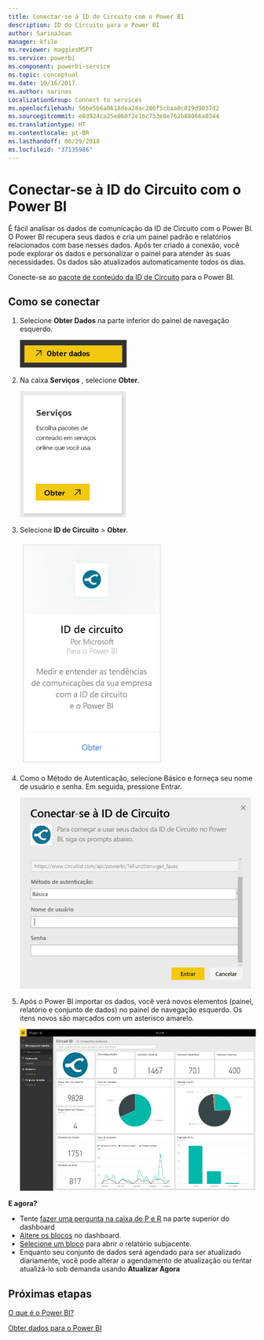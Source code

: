 ```yaml
---
title: Conectar-se à ID do Circuito com o Power BI
description: ID do Circuito para o Power BI
author: SarinaJoan
manager: kfile
ms.reviewer: maggiesMSFT
ms.service: powerbi
ms.component: powerbi-service
ms.topic: conceptual
ms.date: 10/16/2017
ms.author: sarinas
LocalizationGroup: Connect to services
ms.openlocfilehash: 56be5b6a0618dea28ac286f5cbaa0c019d9037d2
ms.sourcegitcommit: e8d924ca25e060f2e1bc753e8e762b88066a0344
ms.translationtype: HT
ms.contentlocale: pt-BR
ms.lasthandoff: 06/29/2018
ms.locfileid: "37135986"
---
```

# <a name="connect-to-circuit-id-with-power-bi"></a>Conectar-se à ID do Circuito com o Power BI
É fácil analisar os dados de comunicação da ID de Circuito com o Power BI. O Power BI recupera seus dados e cria um painel padrão e relatórios relacionados com base nesses dados. Após ter criado a conexão, você pode explorar os dados e personalizar o painel para atender às suas necessidades. Os dados são atualizados automaticamente todos os dias.

Conecte-se ao [pacote de conteúdo da ID de Circuito](https://app.powerbi.com/getdata/services/circuitid) para o Power BI.

## <a name="how-to-connect"></a>Como se conectar
1. Selecione **Obter Dados** na parte inferior do painel de navegação esquerdo.
   
    ![](media/service-connect-to-circuit-id/getdata.png)
2. Na caixa **Serviços** , selecione **Obter**.
   
    ![](media/service-connect-to-circuit-id/services.png)
3. Selecione **ID de Circuito** \> **Obter**.
   
    ![](media/service-connect-to-circuit-id/circuitid.png)
4. Como o Método de Autenticação, selecione Básico e forneça seu nome de usuário e senha. Em seguida, pressione Entrar.
   
    ![](media/service-connect-to-circuit-id/circuitid_login.png)
5. Após o Power BI importar os dados, você verá novos elementos (painel, relatório e conjunto de dados) no painel de navegação esquerdo. Os itens novos são marcados com um asterisco amarelo.
   
    ![](media/service-connect-to-circuit-id/circuitid_dashboard_chrome.png)

**E agora?**

* Tente [fazer uma pergunta na caixa de P e R](power-bi-q-and-a.md) na parte superior do dashboard
* [Altere os blocos](service-dashboard-edit-tile.md) no dashboard.
* [Selecione um bloco](service-dashboard-tiles.md) para abrir o relatório subjacente.
* Enquanto seu conjunto de dados será agendado para ser atualizado diariamente, você pode alterar o agendamento de atualização ou tentar atualizá-lo sob demanda usando **Atualizar Agora**

## <a name="next-steps"></a>Próximas etapas
[O que é o Power BI?](power-bi-overview.md)

[Obter dados para o Power BI](service-get-data.md)


